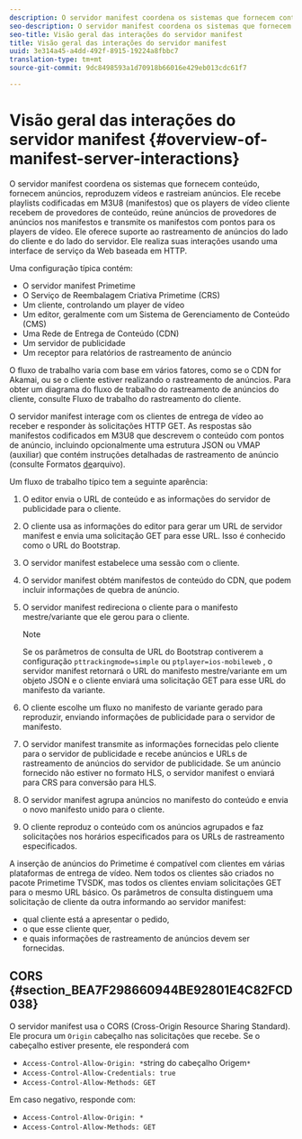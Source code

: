 ```yaml
---
description: O servidor manifest coordena os sistemas que fornecem conteúdo, fornecem anúncios, reproduzem vídeos e rastreiam anúncios. Ele recebe playlists codificadas em M3U8 (manifestos) que os players de vídeo cliente recebem de provedores de conteúdo, reúne anúncios de provedores de anúncios nos manifestos e transmite os manifestos com pontos para os players de vídeo. Ele oferece suporte ao rastreamento de anúncios do lado do cliente e do lado do servidor. Ele realiza suas interações usando uma interface de serviço da Web baseada em HTTP.
seo-description: O servidor manifest coordena os sistemas que fornecem conteúdo, fornecem anúncios, reproduzem vídeos e rastreiam anúncios. Ele recebe playlists codificadas em M3U8 (manifestos) que os players de vídeo cliente recebem de provedores de conteúdo, reúne anúncios de provedores de anúncios nos manifestos e transmite os manifestos com pontos para os players de vídeo. Ele oferece suporte ao rastreamento de anúncios do lado do cliente e do lado do servidor. Ele realiza suas interações usando uma interface de serviço da Web baseada em HTTP.
seo-title: Visão geral das interações do servidor manifest
title: Visão geral das interações do servidor manifest
uuid: 3e314a45-a4dd-492f-8915-19224a8fbbc7
translation-type: tm+mt
source-git-commit: 9dc8498593a1d70918b66016e429eb013cdc61f7

---
```



# Visão geral das interações do servidor manifest {#overview-of-manifest-server-interactions}

O servidor manifest coordena os sistemas que fornecem conteúdo, fornecem anúncios, reproduzem vídeos e rastreiam anúncios. Ele recebe playlists codificadas em M3U8 (manifestos) que os players de vídeo cliente recebem de provedores de conteúdo, reúne anúncios de provedores de anúncios nos manifestos e transmite os manifestos com pontos para os players de vídeo. Ele oferece suporte ao rastreamento de anúncios do lado do cliente e do lado do servidor. Ele realiza suas interações usando uma interface de serviço da Web baseada em HTTP.

Uma configuração típica contém:

* O servidor manifest Primetime
* O Serviço de Reembalagem Criativa Primetime (CRS)
* Um cliente, controlando um player de vídeo
* Um editor, geralmente com um Sistema de Gerenciamento de Conteúdo (CMS)
* Uma Rede de Entrega de Conteúdo (CDN)
* Um servidor de publicidade
* Um receptor para relatórios de rastreamento de anúncio

O fluxo de trabalho varia com base em vários fatores, como se o CDN for Akamai, ou se o cliente estiver realizando o rastreamento de anúncios. Para obter um diagrama do fluxo de trabalho do rastreamento de anúncios do cliente, consulte Fluxo de trabalho [](../msapi-topics/ms-at-effectiveness/notvsdk-csat-overview.md#section_cst_flow)do rastreamento do cliente.

O servidor manifest interage com os clientes de entrega de vídeo ao receber e responder às solicitações HTTP GET. As respostas são manifestos codificados em M3U8 que descrevem o conteúdo com pontos de anúncio, incluindo opcionalmente uma estrutura JSON ou VMAP (auxiliar) que contém instruções detalhadas de rastreamento de anúncio (consulte Formatos [de](../msapi-topics/ms-list-file-formats/ms-api-file-formats.md)arquivo).

Um fluxo de trabalho típico tem a seguinte aparência:

1. O editor envia o URL de conteúdo e as informações do servidor de publicidade para o cliente.
1. O cliente usa as informações do editor para gerar um URL de servidor manifest e envia uma solicitação GET para esse URL. Isso é conhecido como o URL do Bootstrap.
1. O servidor manifest estabelece uma sessão com o cliente.
1. O servidor manifest obtém manifestos de conteúdo do CDN, que podem incluir informações de quebra de anúncio.
1. O servidor manifest redireciona o cliente para o manifesto mestre/variante que ele gerou para o cliente.

   >[!NOTE]
   >
   >Se os parâmetros de consulta de URL do Bootstrap contiverem a configuração `pttrackingmode=simple` ou `ptplayer=ios-mobileweb` , o servidor manifest retornará o URL do manifesto mestre/variante em um objeto JSON e o cliente enviará uma solicitação GET para esse URL do manifesto da variante.

1. O cliente escolhe um fluxo no manifesto de variante gerado para reproduzir, enviando informações de publicidade para o servidor de manifesto.
1. O servidor manifest transmite as informações fornecidas pelo cliente para o servidor de publicidade e recebe anúncios e URLs de rastreamento de anúncios do servidor de publicidade. Se um anúncio fornecido não estiver no formato HLS, o servidor manifest o enviará para CRS para conversão para HLS.
1. O servidor manifest agrupa anúncios no manifesto do conteúdo e envia o novo manifesto unido para o cliente.
1. O cliente reproduz o conteúdo com os anúncios agrupados e faz solicitações nos horários especificados para os URLs de rastreamento especificados.

A inserção de anúncios do Primetime é compatível com clientes em várias plataformas de entrega de vídeo. Nem todos os clientes são criados no pacote Primetime TVSDK, mas todos os clientes enviam solicitações GET para o mesmo URL básico. Os parâmetros de consulta distinguem uma solicitação de cliente da outra informando ao servidor manifest:

* qual cliente está a apresentar o pedido,
* o que esse cliente quer,
* e quais informações de rastreamento de anúncios devem ser fornecidas.

## CORS {#section_BEA7F298660944BE92801E4C82FCD038}

O servidor manifest usa o CORS (Cross-Origin Resource Sharing Standard). Ele procura um `Origin` cabeçalho nas solicitações que recebe. Se o cabeçalho estiver presente, ele responderá com

* `Access-Control-Allow-Origin: *`string do cabeçalho Origem`*`
* `Access-Control-Allow-Credentials: true`
* `Access-Control-Allow-Methods: GET`

Em caso negativo, responde com:

* `Access-Control-Allow-Origin: *`
* `Access-Control-Allow-Methods: GET`